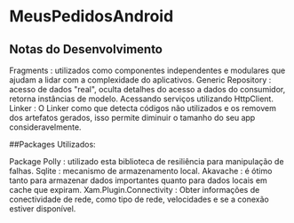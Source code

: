 # MeusPedidosAndroid


## Notas do Desenvolvimento

Fragments : utilizados como componentes independentes e modulares que ajudam a lidar com a complexidade do aplicativos.
Generic Repository : acesso de dados "real", oculta detalhes do acesso a dados do consumidor, retorna instâncias de modelo. Acessando serviços utilizando HttpClient.
Linker : O Linker como que detecta códigos não utilizados e os removem dos artefatos gerados, isso permite diminuir o tamanho do seu app consideravelmente.

##Packages Utilizados:

Package Polly : utilizado esta  biblioteca de resiliência para manipulação de falhas.
Sqlite : mecanismo de armazenamento local.
Akavache : é ótimo tanto para armazenar dados importantes quanto para dados locais em cache que expiram.
Xam.Plugin.Connectivity : Obter informações de conectividade de rede, como tipo de rede, velocidades e se a conexão estiver disponível.


